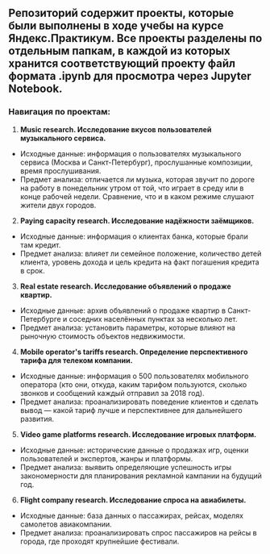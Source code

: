 ## Репозиторий содержит проекты, которые были выполнены в ходе учебы на курсе Яндекс.Практикум. Все проекты разделены по отдельным папкам, в каждой из которых хранится соответствующий проекту файл формата .ipynb для просмотра через Jupyter Notebook.

### Навигация по проектам:

1. **Music research. Исследование вкусов пользователей музыкального сервиса.** 
- Исходные данные: информация о пользователях музыкального сервиса (Москва и Санкт-Петербург), прослушанные композиции, время прослушивания.
- Предмет анализа: отличается ли музыка, которая звучит по дороге на работу в понедельник утром от той, что играет в среду или в конце рабочей недели. Сравнение, что и в каком режиме слушают жители двух городов.

2. **Paying capacity research. Исследование надёжности заёмщиков.** 
- Исходные данные: информация о клиентах банка, которые брали там кредит.
- Предмет анализа: влияет ли семейное положение, количество детей клиента, уровень дохода и цель кредита на факт погашения кредита в срок.

3. **Real estate research. Исследование объявлений о продаже квартир.** 
- Исходные данные: архив объявлений о продаже квартир в Санкт-Петербурге и соседних населённых пунктах за несколько лет.
- Предмет анализа: установить параметры, которые влияют на рыночную стоимость объектов недвижимости.

4. **Mobile operator's tariffs research. Определение перспективного тарифа для телеком компании.** 
- Исходные данные: информация о 500 пользователях мобильного оператора (кто они, откуда, каким тарифом пользуются, сколько звонков и сообщений каждый отправил за 2018 год).
- Предмет анализа: проанализировать поведение клиентов и сделать вывод — какой тариф лучше и перспективнее для дальнейшего развития.

5. **Video game platforms research. Исследование игровых платформ.**
- Исходные данные: исторические данные о продажах игр, оценки пользователей и экспертов, жанры и платформы.
- Предмет анализа: выявить определяющие успешность игры закономерности для планирования рекламной кампании на будущий год.

6. **Flight company research. Исследование спроса на авиабилеты.**
- Исходные данные: база данных о пассажирах, рейсах, моделях самолетов авиакомпании.
- Предмет анализа: проанализировать спрос пассажиров на рейсы в города, где проходят крупнейшие фестивали.
